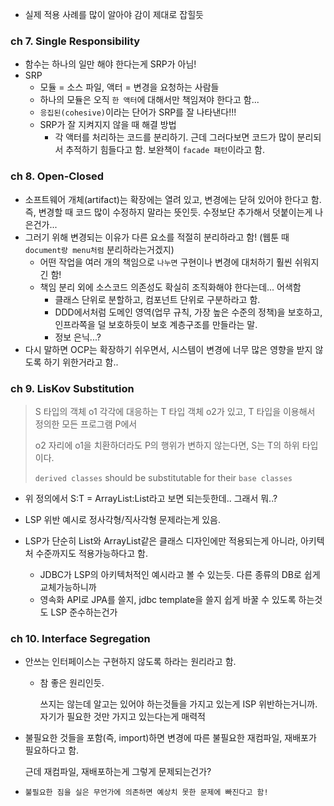 - 실제 적용 사례를 많이 알아야 감이 제대로 잡힐듯

### ch 7. Single Responsibility 
- 함수는 하나의 일만 해야 한다는게 SRP가 아님!
- SRP
  - 모듈 = 소스 파일, 액터 = 변경을 요청하는 사람들
  - 하나의 모듈은 오직 `한 액터`에 대해서만 책임져야 한다고 함...
  - `응집된(cohesive)`이라는 단어가 SRP를 잘 나타낸다!!!
  - SRP가 잘 지켜지지 않을 때 해결 방법
    - 각 액터를 처리하는 코드를 분리하기. 근데 그러다보면 코드가 많이 분리되서 추적하기 힘들다고 함. 보완책이 `facade 패턴`이라고 함.

### ch 8. Open-Closed
- 소프트웨어 개체(artifact)는 확장에는 열려 있고, 변경에는 닫혀 있어야 한다고 함. 즉, 변경할 때 코드 많이 수정하지 말라는 뜻인듯. 수정보단 추가해서 덧붙이는게 나은건가...
- 그러기 위해 변경되는 이유가 다른 요소를 적절히 분리하라고 함! (웹툰 때 `document랑 menu처럼` 분리하라는거겠지)
  - 어떤 작업을 여러 개의 책임으로 `나누면` 구현이나 변경에 대처하기 훨씬 쉬워지긴 함!
  - 책임 분리 외에 소스코드 의존성도 확실히 조직화해야 한다는데... 어색함
    - 클래스 단위로 분할하고, 컴포넌트 단위로 구분하라고 함.
    - DDD에서처럼 도메인 영역(업무 규칙, 가장 높은 수준의 정책)을 보호하고, 인프라쪽을 덜 보호하듯이 보호 계층구조를 만들라는 말.
    - 정보 은닉...?
- 다시 말하면 OCP는 확장하기 쉬우면서, 시스템이 변경에 너무 많은 영향을 받지 않도록 하기 위한거라고 함..

### ch 9. LisKov Substitution
> S 타입의 객체 o1 각각에 대응하는 T 타입 객체 o2가 있고, T 타입을 이용해서 정의한 모든 프로그램 P에서
> 
> o2 자리에 o1을 치환하더라도 P의 행위가 변하지 않는다면, S는 T의 하위 타입이다. 
> 
> `derived classes` should be substitutable for their `base classes`
 
- 위 정의에서 S:T = ArrayList:List라고 보면 되는듯한데.. 그래서 뭐..?

- LSP 위반 예시로 정사각형/직사각형 문제라는게 있음.
- LSP가 단순히 List와 ArrayList같은 클래스 디자인에만 적용되는게 아니라, 아키텍처 수준까지도 적용가능하다고 함.
  - JDBC가 LSP의 아키텍처적인 예시라고 볼 수 있는듯. 다른 종류의 DB로 쉽게 교체가능하니까
  - 영속화 API로 JPA를 쓸지, jdbc template을 쓸지 쉽게 바꿀 수 있도록 하는것도 LSP 준수하는건가 


### ch 10. Interface Segregation
- 안쓰는 인터페이스는 구현하지 않도록 하라는 원리라고 함.
  - 참 좋은 원리인듯.
  
    쓰지는 않는데 알고는 있어야 하는것들을 가지고 있는게 ISP 위반하는거니까. 자기가 필요한 것만 가지고 있는다는게 매력적

- 불필요한 것들을 포함(즉, import)하면 변경에 따른 불필요한 재컴파일, 재배포가 필요하다고 함.

  근데 재컴파일, 재배포하는게 그렇게 문제되는건가?

- `불필요한 짐을 실은 무언가에 의존하면 예상치 못한 문제에 빠진다고 함!`






